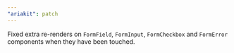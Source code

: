```yaml
---
"ariakit": patch
---
```


Fixed extra re-renders on `FormField`, `FormInput`, `FormCheckbox` and `FormError` components when they have been touched.

